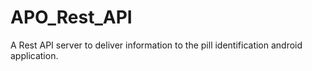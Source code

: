 # APO_Rest_API
A Rest API server to deliver information to the pill identification android application.
